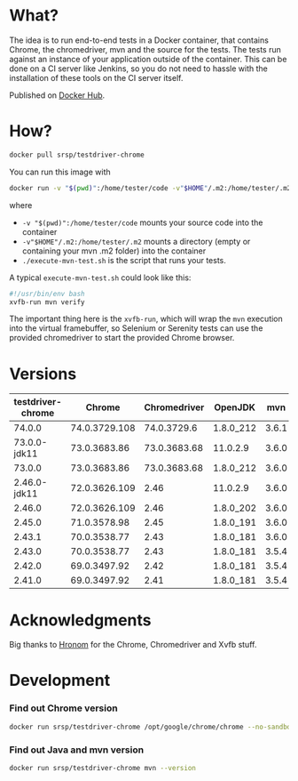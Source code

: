 # What? 
The idea is to run end-to-end tests in a Docker container, that contains Chrome, the chromedriver, mvn and the source for the tests. The tests run against an instance of your application outside of the container. This can be done on a CI server like Jenkins, so you do not need to hassle with the installation of these tools on the CI server itself.

Published on [Docker Hub](https://hub.docker.com/r/srsp/testdriver-chrome/).

# How? 

```bash
docker pull srsp/testdriver-chrome
```

You can run this image with 

```bash
docker run -v "$(pwd)":/home/tester/code -v"$HOME"/.m2:/home/tester/.m2 -w /home/tester/code/someOtherDir srsp/testdriver-chrome ./execute-mvn-test.sh
```

where 

* `-v "$(pwd)":/home/tester/code` mounts your source code into the container
* `-v"$HOME"/.m2:/home/tester/.m2` mounts a directory (empty or containing your mvn .m2 folder) into the container
* `./execute-mvn-test.sh` is the script that runs your tests.

A typical `execute-mvn-test.sh` could look like this:

```bash
#!/usr/bin/env bash
xvfb-run mvn verify
```

The important thing here is the `xvfb-run`, which will wrap the `mvn` execution into the virtual framebuffer, so Selenium or Serenity tests can use the provided chromedriver to start the provided Chrome browser.

# Versions

| testdriver-chrome | Chrome        | Chromedriver | OpenJDK   | mvn   | 
|---		        |---            |---           |---        |--- 
| 74.0.0            | 74.0.3729.108 | 74.0.3729.6  | 1.8.0_212 | 3.6.1 |
| 73.0.0-jdk11      | 73.0.3683.86  | 73.0.3683.68 | 11.0.2.9  | 3.6.0 |
| 73.0.0            | 73.0.3683.86  | 73.0.3683.68 | 1.8.0_212 | 3.6.0 |
| 2.46.0-jdk11      | 72.0.3626.109 | 2.46         | 11.0.2.9  | 3.6.0 |
| 2.46.0            | 72.0.3626.109 | 2.46         | 1.8.0_202 | 3.6.0 |
| 2.45.0            | 71.0.3578.98  | 2.45         | 1.8.0_191 | 3.6.0 |
| 2.43.1            | 70.0.3538.77  | 2.43         | 1.8.0_181 | 3.6.0 |
| 2.43.0            | 70.0.3538.77  | 2.43         | 1.8.0_181 | 3.5.4 |
| 2.42.0            | 69.0.3497.92  | 2.42         | 1.8.0_181 | 3.5.4 |
| 2.41.0            | 69.0.3497.92  | 2.41         | 1.8.0_181 | 3.5.4 |


# Acknowledgments
Big thanks to [Hronom](https://github.com/Hronom/chromedriver-docker-example) for the Chrome, Chromedriver and Xvfb stuff.

# Development

### Find out Chrome version

```bash
docker run srsp/testdriver-chrome /opt/google/chrome/chrome --no-sandbox --version
```

### Find out Java and mvn version

```bash
docker run srsp/testdriver-chrome mvn --version
```